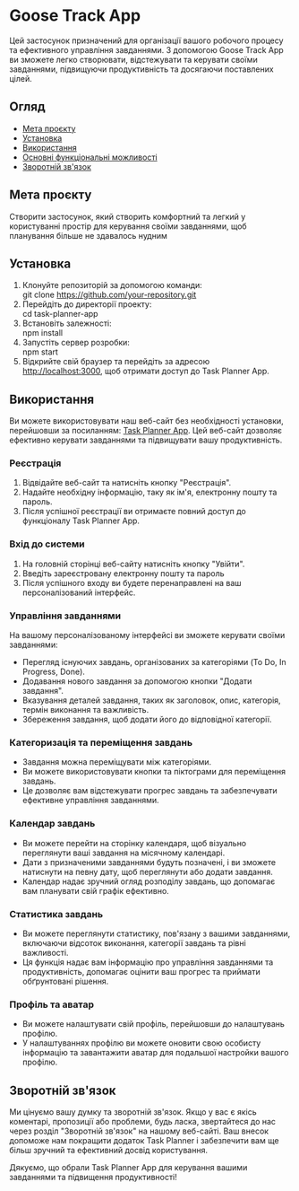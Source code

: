 # Goose Track App

Цей застосунок призначений для організації вашого робочого процесу та ефективного управління завданнями. З допомогою Goose Track App ви зможете легко створювати, відстежувати та керувати своїми завданнями, підвищуючи продуктивність та досягаючи поставлених цілей.

## Огляд

- [Мета проєкту](#Мета-проєкту)
- [Установка](#Установка)
- [Використання](#Використання)
- [Основні функціональні можливості](#Основні-функціональні-можливості)
- [Зворотній зв'язок](#Зворотній-зв'язок)

## Мета проєкту

Створити застосунок, який створить комфортний та легкий у користуванні простір для керування своїми завданнями, щоб планування більше не здавалось нудним

## Установка

1. Клонуйте репозиторій за допомогою команди:  
   git clone https://github.com/your-repository.git
2. Перейдіть до директорії проекту:  
   cd task-planner-app
3. Встановіть залежності:  
   npm install
4. Запустіть сервер розробки:  
   npm start
5. Відкрийте свій браузер та перейдіть за адресою [http://localhost:3000](http://localhost:3000), щоб отримати доступ до Task Planner App.

## Використання

Ви можете використовувати наш веб-сайт без необхідності установки, перейшовши за посиланням: [Task Planner App](https://anastasiiadudnik.github.io/goose-track-frontend/). Цей веб-сайт дозволяє ефективно керувати завданнями та підвищувати вашу продуктивність.

### Реєстрація

1. Відвідайте веб-сайт та натисніть кнопку "Реєстрація".
2. Надайте необхідну інформацію, таку як ім'я, електронну пошту та пароль.
3. Після успішної реєстрації ви отримаєте повний доступ до функціоналу Task Planner App.

### Вхід до системи

1. На головній сторінці веб-сайту натисніть кнопку "Увійти".
2. Введіть зареєстровану електронну пошту та пароль
3. Після успішного входу ви будете перенаправлені на ваш персоналізований інтерфейс.

### Управління завданнями

На вашому персоналізованому інтерфейсі ви зможете керувати своїми завданнями:

- Перегляд існуючих завдань, організованих за категоріями (To Do, In Progress, Done).
- Додавання нового завдання за допомогою кнопки "Додати завдання".
- Вказування деталей завдання, таких як заголовок, опис, категорія, термін виконання та важливість.
- Збереження завдання, щоб додати його до відповідної категорії.

### Категоризація та переміщення завдань

- Завдання можна переміщувати між категоріями.
- Ви можете використовувати кнопки та піктограми для переміщення завдань.
- Це дозволяє вам відстежувати прогрес завдань та забезпечувати ефективне управління завданнями.

### Календар завдань

- Ви можете перейти на сторінку календаря, щоб візуально переглянути ваші завдання на місячному календарі.
- Дати з призначеними завданнями будуть позначені, і ви зможете натиснути на певну дату, щоб переглянути або додати завдання.
- Календар надає зручний огляд розподілу завдань, що допомагає вам планувати свій графік ефективно.

### Статистика завдань

- Ви можете переглянути статистику, пов'язану з вашими завданнями, включаючи відсоток виконання, категорії завдань та рівні важливості.
- Ця функція надає вам інформацію про управління завданнями та продуктивність, допомагає оцінити ваш прогрес та приймати обґрунтовані рішення.

### Профіль та аватар

- Ви можете налаштувати свій профіль, перейшовши до налаштувань профілю.
- У налаштуваннях профілю ви можете оновити свою особисту інформацію та завантажити аватар для подальшої настройки вашого профілю.



## Зворотній зв'язок

Ми цінуємо вашу думку та зворотній зв'язок. Якщо у вас є якісь коментарі, пропозиції або проблеми, будь ласка, звертайтеся до нас через розділ "Зворотній зв'язок" на нашому веб-сайті. Ваш внесок допоможе нам покращити додаток Task Planner і забезпечити вам ще більш зручний та ефективний досвід користування.

Дякуємо, що обрали Task Planner App для керування вашими завданнями та підвищення продуктивності!
